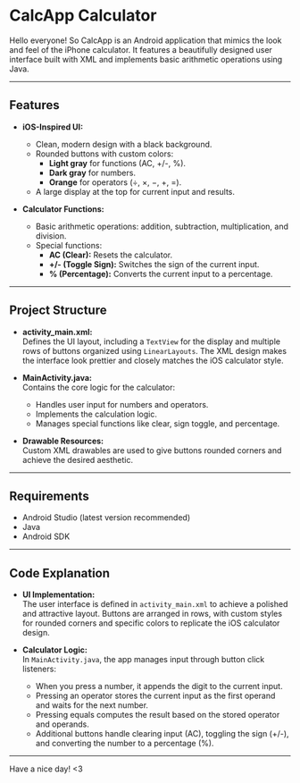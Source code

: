 # CalcApp Calculator

Hello everyone! So CalcApp is an Android application that mimics the look and feel of the iPhone calculator. It features a beautifully designed user interface built with XML and implements basic arithmetic operations using Java.

---

## Features

- **iOS-Inspired UI:**  
  - Clean, modern design with a black background.
  - Rounded buttons with custom colors:
    - **Light gray** for functions (AC, +/-, %).
    - **Dark gray** for numbers.
    - **Orange** for operators (÷, ×, −, +, =).
  - A large display at the top for current input and results.

- **Calculator Functions:**  
  - Basic arithmetic operations: addition, subtraction, multiplication, and division.
  - Special functions:
    - **AC (Clear):** Resets the calculator.
    - **+/- (Toggle Sign):** Switches the sign of the current input.
    - **% (Percentage):** Converts the current input to a percentage.

---

## Project Structure

- **activity_main.xml:**  
  Defines the UI layout, including a `TextView` for the display and multiple rows of buttons organized using `LinearLayouts`. The XML design makes the interface look prettier and closely matches the iOS calculator style.

- **MainActivity.java:**  
  Contains the core logic for the calculator:
  - Handles user input for numbers and operators.
  - Implements the calculation logic.
  - Manages special functions like clear, sign toggle, and percentage.

- **Drawable Resources:**  
  Custom XML drawables are used to give buttons rounded corners and achieve the desired aesthetic.

---

## Requirements

- Android Studio (latest version recommended)
- Java
- Android SDK

---

## Code Explanation

- **UI Implementation:**  
  The user interface is defined in `activity_main.xml` to achieve a polished and attractive layout. Buttons are arranged in rows, with custom styles for rounded corners and specific colors to replicate the iOS calculator design.

- **Calculator Logic:**  
  In `MainActivity.java`, the app manages input through button click listeners:
  - When you press a number, it appends the digit to the current input.
  - Pressing an operator stores the current input as the first operand and waits for the next number.
  - Pressing equals computes the result based on the stored operator and operands.
  - Additional buttons handle clearing input (AC), toggling the sign (+/-), and converting the number to a percentage (%).

---

Have a nice day! <3 
